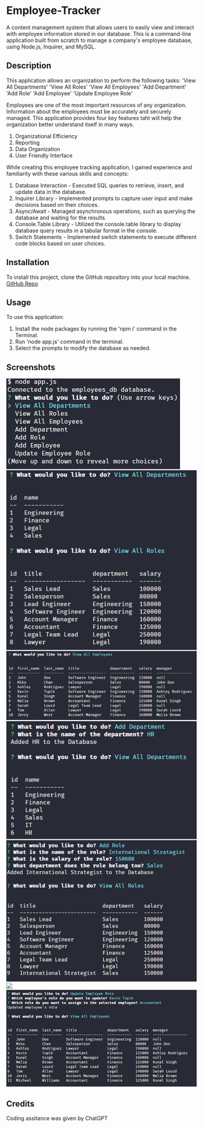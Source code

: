 # Employee-Tracker
A content management system that allows users to easily view and interact with employee information stored in our database.  This is a command-line application built from scratch to manage a company's employee database, using Node.js, Inquirer, and MySQL.

## Description
This application allows an organization to perform the following tasks:
'View All Departments'
'View All Roles'
'View All Employees'
'Add Department'
'Add Role'
'Add Employee'
'Update Employee Role'

Employees are one of the most important resources of any organization. Information about the employees must be accurately and securely managed. This application provides four key features taht will help the organization better understand itself in many ways.
1) Organizational Efficiency
2) Reporting 
3) Data Organization
4) User Friendly Interface

While creating this employee tracking application, I gained experience and familiarity with these various skills and concepts:
1) Database Interaction - Executed SQL queries to retrieve, insert, and update data in the database.
2) Inquirer Library - Implemented prompts to capture user input and make decisions based on their choices.
3) Async/Await - Managed asynchronous operations, such as querying the database and waiting for the results.
4) Console.Table Library - Utilized the console.table library to display database query results in a tabular format in the console.
5) Switch Statements - Implemented switch statements to execute different code blocks based on user choices.

## Installation
To install this project, clone the GitHub repository into your local machine.
[GitHub Repo](https://github.com/nicklearning/employee-tracker)

## Usage
To use this application:
1) Install the node packages by running the 'npm i' command in the Terminal.
2) Run 'node app.js' command in the terminal.
3) Select the prompts to modify the database as needed. 

## Screenshots
![](./imgs/menu.png)
![](./imgs/view%20roles%20and%20departments.png)
![](./imgs/view%20all%20employees.png)
![](./imgs/add%20department.png)
![](./imgs/add%20role.png)
![](./imgs/update%20employee%20role.png2)
![](./imgs/update%20employee%20role.png)

## Credits
Coding assitance was given by ChatGPT
